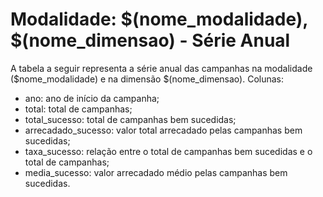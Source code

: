 # Modalidade: $(nome_modalidade), $(nome_dimensao) - Série Anual

A tabela a seguir representa a série anual das campanhas na modalidade
($nome_modalidade) e na dimensão $(nome_dimensao). Colunas:
- ano: ano de início da campanha;
- total: total de campanhas;
- total_sucesso: total de campanhas bem sucedidas;
- arrecadado_sucesso: valor total arrecadado pelas campanhas bem sucedidas;
- taxa_sucesso: relação entre o total de campanhas bem sucedidas e o total de campanhas;
- media_sucesso: valor arrecadado médio pelas campanhas bem sucedidas.


